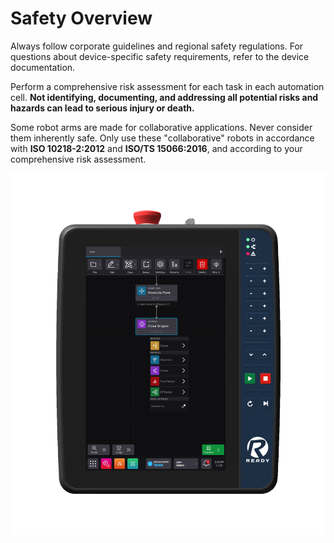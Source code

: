 # Safety Overview

Always follow corporate guidelines and regional safety regulations. For questions about device-specific safety requirements, refer to the device documentation.

Perform a comprehensive risk assessment for each task in each automation cell. **Not identifying, documenting, and addressing all potential risks and hazards can lead to serious injury or death.**

Some robot arms are made for collaborative applications. Never consider them inherently safe. Only use these "collaborative" robots in accordance with **ISO 10218-2:2012** and **ISO/TS 15066:2016**, and according to your comprehensive risk assessment.

![](../Images/UserManualIntro/ReadyPendant-Front.png)

